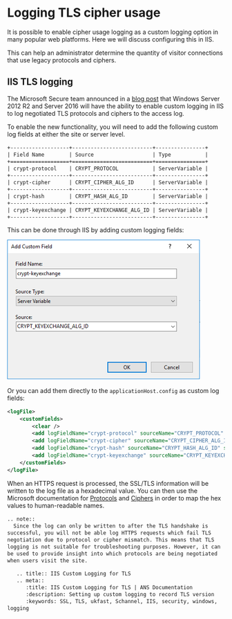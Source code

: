 # Logging TLS cipher usage

It is possible to enable cipher usage logging as a custom logging option in many popular web platforms. Here we will discuss configuring this in IIS.

This can help an administrator determine the quantity of visitor connections that use legacy protocols and ciphers.

## IIS TLS logging

The Microsoft Secure team announced in a [blog post](https://cloudblogs.microsoft.com/microsoftsecure/2017/09/07/new-iis-functionality-to-help-identify-weak-tls-usage/) that Windows Server 2012 R2 and Server 2016 will have the ability to enable custom logging in IIS to log negotiated TLS protocols and ciphers to the access log.

To enable the new functionality, you will need to add the following custom log fields at either the site or server level.

```eval_rst
+-------------------+--------------------------+----------------+
| Field Name        | Source                   | Type           |
+===================+==========================+================+
| crypt-protocol    | CRYPT_PROTOCOL           | ServerVariable |
+-------------------+--------------------------+----------------+
| crypt-cipher      | CRYPT_CIPHER_ALG_ID      | ServerVariable |
+-------------------+--------------------------+----------------+
| crypt-hash        | CRYPT_HASH_ALG_ID        | ServerVariable |
+-------------------+--------------------------+----------------+
| crypt-keyexchange | CRYPT_KEYEXCHANGE_ALG_ID | ServerVariable |
+-------------------+--------------------------+----------------+
```

This can be done through IIS by adding custom logging fields:

![IIS Logging](files/tlsloggingiis/iiscustomlogging.PNG)

Or you can add them directly to the `applicationHost.config` as custom log fields:

```xml
<logFile>
    <customFields>
        <clear />
        <add logFieldName="crypt-protocol" sourceName="CRYPT_PROTOCOL" sourceType="ServerVariable" />
        <add logFieldName="crypt-cipher" sourceName="CRYPT_CIPHER_ALG_ID" sourceType="ServerVariable" />
        <add logFieldName="crypt-hash" sourceName="CRYPT_HASH_ALG_ID" sourceType="ServerVariable" />
        <add logFieldName="crypt-keyexchange" sourceName="CRYPT_KEYEXCHANGE_ALG_ID" sourceType="ServerVariable" />
    </customFields>
</logFile>
```

When an HTTPS request is processed, the SSL/TLS information will be written to the log file as a hexadecimal value. You can then use the Microsoft documentation for [Protocols](https://docs.microsoft.com/en-us/windows/win32/api/schannel/ns-schannel-secpkgcontext_connectioninfo) and [Ciphers](https://docs.microsoft.com/en-gb/windows/desktop/SecCrypto/alg-id) in order to map the hex values to human-readable names.

```eval_rst
.. note::
  Since the log can only be written to after the TLS handshake is successful, you will not be able log HTTPS requests which fail TLS negotiation due to protocol or cipher mismatch. This means that TLS logging is not suitable for troubleshooting purposes. However, it can be used to provide insight into which protocols are being negotiated when users visit the site.
```

```eval_rst
   .. title:: IIS Custom Logging for TLS
   .. meta::
      :title: IIS Custom Logging for TLS | ANS Documentation
      :description: Setting up custom logging to record TLS version
      :keywords: SSL, TLS, ukfast, Schannel, IIS, security, windows, logging
```
